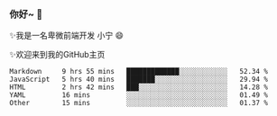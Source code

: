 ### 你好~  👋

✨我是一名卑微前端开发 小宁 😄

✨欢迎来到我的GitHub主页
<!--
**7148505/7148505** is a ✨ _special_ ✨ repository because its `README.md` (this file) appears on your GitHub profile.

Here are some ideas to get you started:

- 🔭 I’m currently working on ...
- 🌱 I’m currently learning ...
- 👯 I’m looking to collaborate on ...
- 🤔 I’m looking for help with ...
- 💬 Ask me about ...
- 📫 How to reach me: ...
- 😄 Pronouns: ...
- ⚡ Fun fact: ...
-->

<!--START_SECTION:waka-->
```text
Markdown     9 hrs 55 mins   █████████████░░░░░░░░░░░░   52.34 % 
JavaScript   5 hrs 40 mins   ███████░░░░░░░░░░░░░░░░░░   29.94 % 
HTML         2 hrs 42 mins   ███░░░░░░░░░░░░░░░░░░░░░░   14.28 % 
YAML         16 mins         ░░░░░░░░░░░░░░░░░░░░░░░░░   01.49 % 
Other        15 mins         ░░░░░░░░░░░░░░░░░░░░░░░░░   01.37 %
```
<!--END_SECTION:waka-->